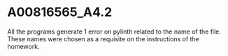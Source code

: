 # A00816565_A4.2

All the programs generate 1 error on pylinth related to the name of the file. 
These names were chosen as a requisite on the instructions of the homework.
